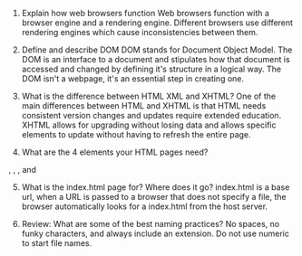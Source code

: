 1.  Explain how web browsers function
Web browsers function with a browser engine and a rendering engine. Different browsers use different rendering engines which cause inconsistencies between them.

2. Define and describe DOM
DOM stands for Document Object Model. The DOM is an interface to a document and stipulates how that document is accessed and changed by defining it's structure in a logical way. The DOM isn't a webpage, it's an essential step in creating one.

3. What is the difference between HTML XML and XHTML?
One of the main differences between HTML and XHTML is that HTML needs consistent version changes and updates require extended education. XHTML allows for upgrading without losing data and allows specific elements to update without having to refresh the entire page.

4. What are the 4 elements your HTML pages need? 
<!DOCTYPE>, <root>, <head>, and <body>

5. What is the index.html page for? Where does it go?
index.html is a base url, when a URL is passed to a browser that does not specify a file, the browser automatically looks for a index.html from the host server.


6. Review: What are some of the best naming practices?
No spaces, no funky characters, and always include an extension. Do not use numeric to start file names. 
